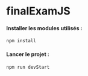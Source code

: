 # finalExamJS

#### Installer les modules utilisés : 
```
npm install
```
#### Lancer le projet : 
```
npm run devStart
```
